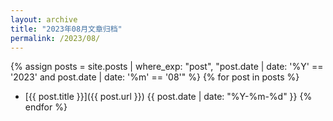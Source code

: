 ```yaml
---
layout: archive
title: "2023年08月文章归档"
permalink: /2023/08/
---
```


{% assign posts = site.posts | where_exp: "post", "post.date | date: '%Y' == '2023' and post.date | date: '%m' == '08'" %}
{% for post in posts %}
- [{{ post.title }}]({{ post.url }}) <span>{{ post.date | date: "%Y-%m-%d" }}</span>
{% endfor %}
